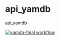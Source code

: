 # api_yamdb
api_yamdb

[![yamdb-final workflow](https://github.com/khrustalev-rg/yamdb_final/actions/workflows/main.yml/badge.svg)](https://github.com/khrustalev-rg/yamdb_final/actions/workflows/main.yml)
